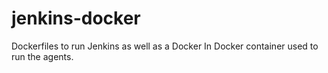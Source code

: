 # jenkins-docker

Dockerfiles to run Jenkins as well as a Docker In Docker container used to run the agents.
